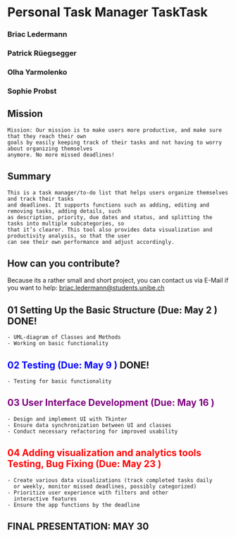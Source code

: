 # Personal Task Manager **TaskTask**

### Briac Ledermann

### Patrick Rüegsegger

### Olha Yarmolenko

### Sophie Probst

## Mission
```
Mission: Our mission is to make users more productive, and make sure that they reach their own
goals by easily keeping track of their tasks and not having to worry about organizing themselves
anymore. No more missed deadlines!
```
## Summary
```
This is a task manager/to-do list that helps users organize themselves and track their tasks
and deadlines. It supports functions such as adding, editing and removing tasks, adding details, such
as description, priority, due dates and status, and splitting the tasks into multiple subcategories, so
that it’s clearer. This tool also provides data visualization and productivity analysis, so that the user
can see their own performance and adjust accordingly.
```
## How can you contribute?
Because its a rather small and short project, you can contact us via E-Mail if you want to help: briac.ledermann@students.unibe.ch



## 01 Setting Up the Basic Structure (Due: May 2 ) DONE! 
```
- UML-diagram of Classes and Methods
- Working on basic functionality
```
##  <span style="color:blue"> 02 Testing (Due: May 9 )  </span> DONE!
```
- Testing for basic functionality
```
##  <span style="color:purple"> 03 User Interface Development (Due: May 16 )  </span>
```
- Design and implement UI with Tkinter
- Ensure data synchronization between UI and classes
- Conduct necessary refactoring for improved usability
```
##  <span style="color:red"> 04 Adding visualization and analytics tools Testing, Bug Fixing (Due: May 23 )  </span>
```
- Create various data visualizations (track completed tasks daily
  or weekly, monitor missed deadlines, possibly categorized)
- Prioritize user experience with filters and other
  interactive features
- Ensure the app functions by the deadline
```
## FINAL PRESENTATION: MAY 30
